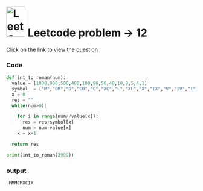 

# <img src="https://leetcode.com/_next/static/images/logo-ff2b712834cf26bf50a5de58ee27bcef.png" alt="LeetCode Logo" width="50" height="80"> Leetcode problem -> 12

Click on the link to view the [question](https://leetcode.com/problems/integer-to-roman/description/)

### Code
```python
def int_to_roman(num):
  value = [1000,900,500,400,100,90,50,40,10,9,5,4,1]
  symbol  = ["M","CM","D","CD","C","XC","L","XL","X","IX","V","IV","I"]
  x = 0
  res = ""
  while(num>0):

    for i in range(num//value[x]):
      res = res+symbol[x]
      num = num-value[x]
    x = x+1

  return res

print(int_to_roman(3999))
```
### output
```
 MMMCMXCIX
```



